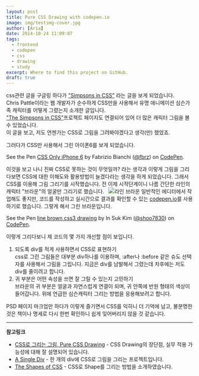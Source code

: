 ```yaml
---
layout: post
title: Pure CSS Drawing with codepen.io
image: img/testimg-cover.jpg
author: [Aria]
date: 2014-10-24 11:09:07
tags:
  - frontend
  - codepen
  - css
  - drawing
  - study
excerpt: Where to find this project on GitHub.
draft: true
---
```


css관련 글을 구글링 하다가 ["Simpsons in CSS"](http://www.chrispattle.com/blog/simpsons-in-css/) 라는 글을 보게 되었습니다.  
Chris Pattle이라는 웹 개발자가 순수하게 CSS만을 사용해서 유명 애니메이션 심슨가족 캐릭터를 어떻게 그렸는지 소개한 글입니다.  
["The Simpsons in CSS"](http://pattle.github.io/simpsons-in-css/)프로젝트 페이지도 연결되어 있어 더 많은 캐릭터 그림을 볼 수 있었습니다.  
이 글을 보고, 저도 언젠가는 CSS로 그림을 그려봐야겠다고 생각(만) 했었죠.

그러다가 CSS만 사용해서 그린 아이폰6를 보게 되었습니다.

See the Pen [CSS Only iPhone 6](http://codepen.io/fbrz/pen/vlrnd/) by Fabrizio Bianchi ([@fbrz](http://codepen.io/fbrz)) on [CodePen](http://codepen.io).

이것을 보고 나니 진짜 CSS로 못하는 것이 무엇일까? 라는 생각과 이렇게 그림을 그리다보면 CSS에 대한 이해도와 활용방법이 늘겠다라는 생각을 하게 되었습니다. 그래서 CSS를 이용해 그림 그리기를 시작했습니다. 전 이제 시작단계이니 나름 간단한 라인의 캐릭터 "브라운"의 얼굴만 그리기로 했습니다.   ![라인 브라운](http://cfile6.uf.tistory.com/image/122ED13350319BB621F358) 일반적인 에디터에서 작업해도 좋지만, 코드를 작성하고 실시간으로 결과를 확인할 수 있는 [codepen.io](http://codepen.io/)를 사용하기로 했습니다. 그렇게 해서 그린 브라운입니다.

See the Pen [line brown css3 drawing](http://codepen.io/shoo7830/pen/jKqcv/) by In Suk Kim ([@shoo7830](http://codepen.io/shoo7830)) on [CodePen](http://codepen.io).

이렇게 그리다보니 제 코드의 몇 가지 개선할 점이 보입니다.

1.  되도록 div를 적게 사용하면서 CSS로 표현하기  
    css로 그린 그림들은 대부분 div하나를 이용하며, :after나 :before 같은 슈도 선택자를 사용해서 그림을 그립니다. 지금은 div를 남발해서 그렸는데 차후에는 저도 div를 줄이려고 합니다.
2.  귀 부분은 어떤 속성을 쓰면 잘 그릴 수 있는지 고민하기  
    브라운의 귀 부분은 얼굴과 자연스럽게 연결이 되며, 귀 안쪽에 반원 형태의 색상이 들어갑니다. 위에 언급한 심슨캐릭터 그리는 방법을 응용해보려고 합니다.

PSD 페이지 마크업만 하다가 이렇게 즐기면서 CSS를 익히니 더 기억에 남고, 불분명한 것은 책이나 명세로 다시 한번 확인하니 쉽게 잊어버리지 않을 것 같습니다.

* * *

**참고링크**

*   [CSS로 그리는 그림, Pure CSS Drawing](http://nuli.navercorp.com/sharing/blog/post/1132695) \- CSS Drawing의 장단점, 실무 적용 가능성에 대해 잘 설명되어 있습니다.
*   [A Single Div](http://a.singlediv.com/) \- 한 개의 div에 CSS로 그림을 그리는 프로젝트입니다.
*   [The Shapes of CSS](http://css-tricks.com/examples/ShapesOfCSS/) \- CSS로 Shape를 그리는 방법을 소개하였습니다.